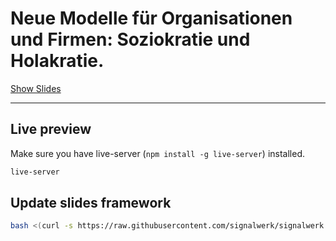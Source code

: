 # Neue Modelle für Organisationen und Firmen: Soziokratie und Holakratie.

[Show Slides](https://signalwerk.github.io/talk.newnion.holacracy/)

---

## Live preview

Make sure you have live-server (`npm install -g live-server`) installed.

```sh
live-server
```

## Update slides framework

```sh
bash <(curl -s https://raw.githubusercontent.com/signalwerk/signalwerk.slides.md/main/update.sh)
```
